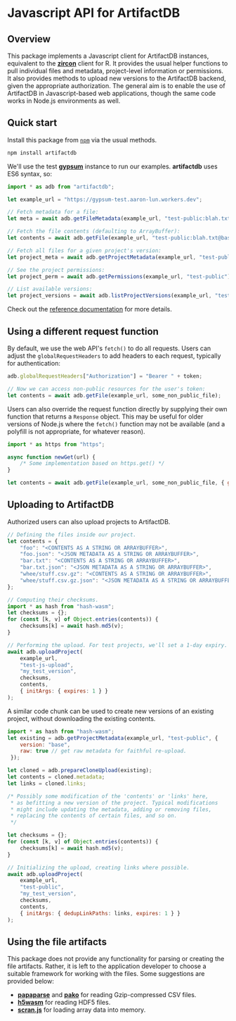 # Javascript API for ArtifactDB

## Overview

This package implements a Javascript client for ArtifactDB instances, equivalent to the [**zircon**](https://github.com/ArtifactDB/zircon-R) client for R.
It provides the usual helper functions to pull individual files and metadata, project-level information or permissions.
It also provides methods to upload new versions to the ArtifactDB backend, given the appropriate authorization.
The general aim is to enable the use of ArtifactDB in Javascript-based web applications, though the same code works in Node.js environments as well.

## Quick start

Install this package from [`npm`](https://www.npmjs.com/package/artifactdb) via the usual methods.

```sh
npm install artifactdb
```

We'll use the test [**gypsum**](https://github.com/ArtifactDB/gypsum-worker) instance to run our examples.
**artifactdb** uses ES6 syntax, so:

```js
import * as adb from "artifactdb";

let example_url = "https://gypsum-test.aaron-lun.workers.dev";

// Fetch metadata for a file:
let meta = await adb.getFileMetadata(example_url, "test-public:blah.txt@base");

// Fetch the file contents (defaulting to ArrayBuffer):
let contents = await adb.getFile(example_url, "test-public:blah.txt@base");

// Fetch all files for a given project's version:
let project_meta = await adb.getProjectMetadata(example_url, "test-public", { version: "base" });

// See the project permissions:
let project_perm = await adb.getPermissions(example_url, "test-public");

// List available versions:
let project_versions = await adb.listProjectVersions(example_url, "test-public");
```

Check out the [reference documentation](https://artifactdb.github.io/artifactdb) for more details.

## Using a different request function

By default, we use the web API's `fetch()` to do all requests.
Users can adjust the `globalRequestHeaders` to add headers to each request, typically for authentication:

```js
adb.globalRequestHeaders["Authorization"] = "Bearer " + token;

// Now we can access non-public resources for the user's token:
let contents = await adb.getFile(example_url, some_non_public_file);
```

Users can also override the request function directly by supplying their own function that returns a `Response` object. 
This may be useful for older versions of Node.js where the `fetch()` function may not be available (and a polyfill is not appropriate, for whatever reason).

```js
import * as https from "https";

async function newGet(url) {
    /* Some implementation based on https.get() */
}

let contents = await adb.getFile(example_url, some_non_public_file, { getFun: newGet });
```

## Uploading to ArtifactDB

Authorized users can also upload projects to ArtifactDB.

```js
// Defining the files inside our project.
let contents = {
    "foo": "<CONTENTS AS A STRING OR ARRAYBUFFER>",
    "foo.json": "<JSON METADATA AS A STRING OR ARRAYBUFFER>",
    "bar.txt": "<CONTENTS AS A STRING OR ARRAYBUFFER>",
    "bar.txt.json": "<JSON METADATA AS A STRING OR ARRAYBUFFER>",
    "whee/stuff.csv.gz": "<CONTENTS AS A STRING OR ARRAYBUFFER>",
    "whee/stuff.csv.gz.json": "<JSON METADATA AS A STRING OR ARRAYBUFFER>"
};

// Computing their checksums.
import * as hash from "hash-wasm";
let checksums = {};
for (const [k, v] of Object.entries(contents)) {
    checksums[k] = await hash.md5(v);
}

// Performing the upload. For test projects, we'll set a 1-day expiry.
await adb.uploadProject(
    example_url, 
    "test-js-upload", 
    "my_test_version", 
    checksums, 
    contents, 
    { initArgs: { expires: 1 } }
);
```

A similar code chunk can be used to create new versions of an existing project, without downloading the existing contents.

```js
import * as hash from "hash-wasm";
let existing = adb.getProjectMetadata(example_url, "test-public", { 
    version: "base",
    raw: true // get raw metadata for faithful re-upload.
 });

let cloned = adb.prepareCloneUpload(existing);
let contents = cloned.metadata;
let links = cloned.links;

/* Possibly some modification of the 'contents' or 'links' here,
 * as befitting a new version of the project. Typical modifications
 * might include updating the metadata, adding or removing files,
 * replacing the contents of certain files, and so on.
 */

let checksums = {};
for (const [k, v] of Object.entries(contents)) {
    checksums[k] = await hash.md5(v);
}

// Initializing the upload, creating links where possible.
await adb.uploadProject(
    example_url, 
    "test-public", 
    "my_test_version", 
    checksums, 
    contents, 
    { initArgs: { dedupLinkPaths: links, expires: 1 } }
);
```

## Using the file artifacts

This package does not provide any functionality for parsing or creating the file artifacts.
Rather, it is left to the application developer to choose a suitable framework for working with the files.
Some suggestions are provided below:

- [**papaparse**](https://www.npmjs.com/package/papaparse) and [**pako**](https://www.npmjs.com/package/pako) for reading Gzip-compressed CSV files.
- [**h5wasm**](https://www.npmjs.com/package/h5wasm) for reading HDF5 files.
- [**scran.js**](https://www.npmjs.com/package/scran.js) for loading array data into memory.
